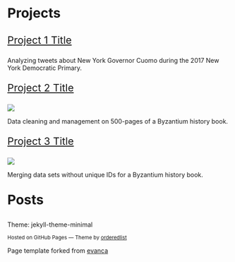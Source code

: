 <p style="font-size:25px; font-family: Roboto"> </p>

 <p style="font-size:30px;"> <b> Projects  </b> </p>

 <p style="font-size:23px;"> <a href="Cuomo_Twitter.html"> Project 1 Title </a> </p>

Analyzing tweets about New York Governor Cuomo during the 2017 New York Democratic Primary.

 <p style="font-size:23px;"> <a href="TL_Cleaning.html"> Project 2 Title </a> </p>

<img src="images/dummy_thumbnail.jpg?raw=true"/>

Data cleaning and management on 500-pages of a Byzantium history book.

<p style="font-size:23px;"> <a href="TL_Other.html"> Project 3 Title </a> </p>

<img src="images/dummy_thumbnail.jpg?raw=true"/>

Merging data sets without unique IDs for a Byzantium history book.

 <p style="font-size:30px;"> <b> Posts  </b> </p>

Theme: jekyll-theme-minimal
<p><small>Hosted on GitHub Pages &mdash; Theme by <a href="https://github.com/orderedlist">orderedlist</a></small></p>
<p style="font-size:14px;">Page template forked from <a href="https://github.com/evanca/quick-portfolio">evanca</a></p>
